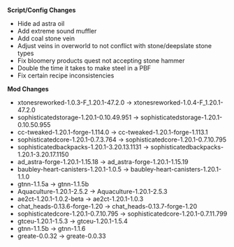 **Script/Config Changes**
- Hide ad astra oil
- Add extreme sound muffler
- Add coal stone vein
- Adjust veins in overworld to not conflict with stone/deepslate stone types
- Fix bloomery products quest not accepting stone hammer
- Double the time it takes to make steel in a PBF
- Fix certain recipe inconsistencies

**Mod Changes**
- xtonesreworked-1.0.3-F_1.20.1-47.2.0 -> xtonesreworked-1.0.4-F_1.20.1-47.2.0
- sophisticatedstorage-1.20.1-0.10.49.951 -> sophisticatedstorage-1.20.1-0.10.50.955
- cc-tweaked-1.20.1-forge-1.114.0 -> cc-tweaked-1.20.1-forge-1.113.1
- sophisticatedcore-1.20.1-0.7.3.764 -> sophisticatedcore-1.20.1-0.7.10.795
- sophisticatedbackpacks-1.20.1-3.20.13.1131 -> sophisticatedbackpacks-1.20.1-3.20.17.1150
- ad_astra-forge-1.20.1-1.15.18 -> ad_astra-forge-1.20.1-1.15.19
- baubley-heart-canisters-1.20.1-1.0.5 -> baubley-heart-canisters-1.20.1-1.1.0
- gtnn-1.1.5a -> gtnn-1.1.5b
- Aquaculture-1.20.1-2.5.2 -> Aquaculture-1.20.1-2.5.3
- ae2ct-1.20.1-1.0.2-beta -> ae2ct-1.20.1-1.0.3
- chat_heads-0.13.6-forge-1.20 -> chat_heads-0.13.7-forge-1.20
- sophisticatedcore-1.20.1-0.7.10.795 -> sophisticatedcore-1.20.1-0.7.11.799
- gtceu-1.20.1-1.5.3 -> gtceu-1.20.1-1.5.4
- gtnn-1.1.5b -> gtnn-1.1.6
- greate-0.0.32 -> greate-0.0.33